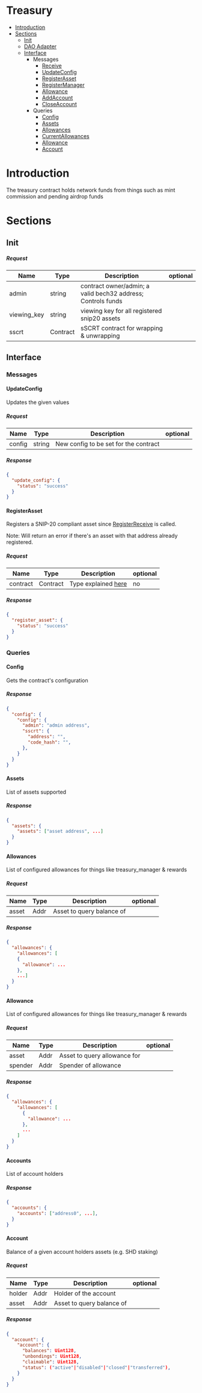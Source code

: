 # Treasury
* [Introduction](#Introduction)
* [Sections](#Sections)
    * [Init](#Init)
    * [DAO Adapter](/packages/shade_protocol/src/DAO_ADAPTER.md)
    * [Interface](#Interface)
        * Messages
            * [Receive](#Receive)
            * [UpdateConfig](#UpdateConfig)
            * [RegisterAsset](#RegisterAsset)
            * [RegisterManager](#RegisterManager)
            * [Allowance](#Allowance)
            * [AddAccount](#AddAccount)
            * [CloseAccount](#CloseAccount)
        * Queries
            * [Config](#Config)
            * [Assets](#Assets)
            * [Allowances](#Allowances)
            * [CurrentAllowances](#CurrentAllowances)
            * [Allowance](#Allowance)
            * [Account](#Account)
# Introduction
The treasury contract holds network funds from things such as mint commission and pending airdrop funds

# Sections

## Init
##### Request
|Name      |Type      |Description                                                                                                        | optional |
|----------|----------|-------------------------------------------------------------------------------------------------------------------|----------|
|admin | string   |  contract owner/admin; a valid bech32 address; Controls funds
|viewing_key | string   |  viewing key for all registered snip20 assets
|sscrt | Contract |  sSCRT contract for wrapping & unwrapping

## Interface

### Messages

#### UpdateConfig
Updates the given values
##### Request
|Name      |Type      |Description                                                                                                        | optional |
|----------|----------|-------------------------------------------------------------------------------------------------------------------|----------|
|config | string   |  New config to be set for the contract

##### Response
```json
{
  "update_config": {
    "status": "success"
  }
}
```

#### RegisterAsset
Registers a SNIP-20 compliant asset since [RegisterReceive](https://github.com/SecretFoundation/SNIPs/blob/master/SNIP-20.md#RegisterReceive) is called.

Note: Will return an error if there's an asset with that address already registered.
##### Request
|Name        |Type    |Description                                                                                                            | optional |
|------------|--------|-----------------------------------------------------------------------------------------------------------------------|----------|
|contract    | Contract |  Type explained [here](#Contract)                                                                                     |  no      |
##### Response
```json
{
  "register_asset": {
    "status": "success"
  }
}
```

### Queries

#### Config
Gets the contract's configuration
##### Response
```json
{
  "config": {
    "config": {
      "admin": "admin address",
      "sscrt": {
        "address": "",
        "code_hash": "",
      },
    }
  }
}
```

#### Assets
List of assets supported
##### Response
```json
{
  "assets": {
    "assets": ["asset address", ...]
  }
}
```

#### Allowances
List of configured allowances for things like treasury_manager & rewards
##### Request
|Name      |Type      |Description                                                                                                        | optional |
|----------|----------|-------------------------------------------------------------------------------------------------------------------|----------|
|asset | Addr |  Asset to query balance of
##### Response
```json
{
  "allowances": {
    "allowances": [
    {
      "allowance": ...
    }, 
    ...]
  }
}
```

#### Allowance
List of configured allowances for things like treasury_manager & rewards
##### Request
|Name      |Type      |Description                                                                                                        | optional |
|----------|----------|-------------------------------------------------------------------------------------------------------------------|----------|
|asset | Addr |  Asset to query allowance for
|spender | Addr |  Spender of allowance
##### Response
```json
{
  "allowances": {
    "allowances": [
      {
        "allowance": ...
      }, 
      ...
    ]
  }
}
```

#### Accounts
List of account holders
##### Response
```json
{
  "accounts": {
    "accounts": ["address0", ...],
  }
}
```

#### Account
Balance of a given account holders assets (e.g. SHD staking)
##### Request
|Name      |Type      |Description                                                                                                        | optional |
|----------|----------|-------------------------------------------------------------------------------------------------------------------|----------|
|holder | Addr |  Holder of the account
|asset | Addr |  Asset to query balance of
##### Response
```json
{
  "account": {
    "account": {
      "balances": Uint128,
      "unbondings": Uint128,
      "claimable": Uint128,
      "status": ("active"|"disabled"|"closed"|"transferred"),
    }
  }
}
```
